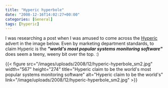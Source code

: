 ```yaml
---
title: "Hyperic hyperbole"
date: "2008-12-16T14:02:27+00:00"
categories: [General]
tags: [hyperic]
---
```


<p style="text-align: left;">I was researching a post when I was amused to come across the <a href="http://www.hyperic.com/">Hyperic</a> advert in the image below. Even by marketing department standards, to claim Hyperic is the <strong><em>"world's most popular systems monitoring software"</em></strong> does seem a teeny, weeny bit over the top. :)</p>

{{< figure src="/images/uploads/2008/12/hyperic-hyperbole_sm2.jpg" width="567" height="274" title="Hyperic claim to be the world&#39;s most popular systems monitoring software" alt="Hyperic claim to be the world's" link="/image/uploads/2008/12/hyperic-hyperbole_sm2.jpg" >}}
